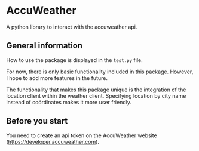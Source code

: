 # AccuWeather
A python library to interact with the accuweather api.

## General information
How to use the package is displayed in the `test.py` file.

For now, there is only basic functionality included in this package.
However, I hope to add more features in the future.

The functionality that makes this package unique is the integration of the
location client within the weather client. Specifying location by city name
instead of coördinates makes it more user friendly.

## Before you start
You need to create an api token on the AccuWeather website (https://developer.accuweather.com).
